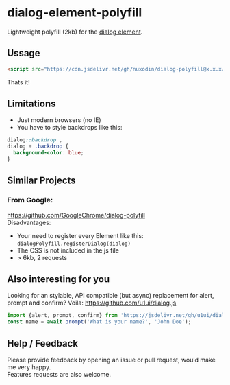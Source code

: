# dialog-element-polyfill

Lightweight polyfill (2kb) for the [dialog element](https://developer.mozilla.org/en-US/docs/Web/HTML/Element/dialog).


## Ussage

```html
<script src="https://cdn.jsdelivr.net/gh/nuxodin/dialog-polyfill@x.x.x/dialog.min.js" type="module"></script>
```
Thats it!

## Limitations
- Just modern browsers (no IE)
- You have to style backdrops like this:
```css
dialog::backdrop ,
dialog + .backdrop {
  background-color: blue;
}
```

## Similar Projects

### From Google: 
https://github.com/GoogleChrome/dialog-polyfill  
Disadvantages:
- Your need to register every Element like this: `dialogPolyfill.registerDialog(dialog)`
- The CSS is not included in the js file
- \> 6kb, 2 requests

## Also interesting for you

Looking for an stylable, API compatible (but async) replacement for alert, prompt and confirm?
Voila: https://github.com/u1ui/dialog.js
```js
import {alert, prompt, confirm} from 'https://jsdelivr.net/gh/u1ui/dialog.js@x.x.x/dialog.js';
const name = await prompt('What is your name?', 'John Doe');
```

## Help / Feedback

Please provide feedback by opening an issue or pull request, would make me very happy.  
Features requests are also welcome.
